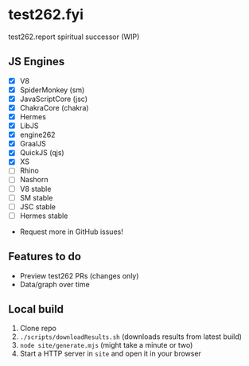 # test262.fyi
test262.report spiritual successor (WIP)

## JS Engines
- [X] V8
- [X] SpiderMonkey (sm)
- [X] JavaScriptCore (jsc)
- [X] ChakraCore (chakra)
- [X] Hermes
- [X] LibJS
- [X] engine262
- [X] GraalJS
- [X] QuickJS (qjs)
- [X] XS
- [ ] Rhino
- [ ] Nashorn
- [ ] V8 stable
- [ ] SM stable
- [ ] JSC stable
- [ ] Hermes stable
- Request more in GitHub issues!

## Features to do
- Preview test262 PRs (changes only)
- Data/graph over time

## Local build
1. Clone repo
2. `./scripts/downloadResults.sh` (downloads results from latest build)
3. `node site/generate.mjs` (might take a minute or two)
4. Start a HTTP server in `site` and open it in your browser
